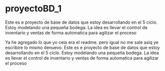# proyectoBD_1
Este es e proyecto de base de datos que estoy desarrollando en el 5 ciclo. Estoy modelando una pequeña bodega. La idea es llevar el control de inventario y ventas de forma automatica para agilizar el proceso

Ya he agregado lo que yo ceia era el readme. pero igual no me sale asiq ye escribire lo mismo denuevo.
Este es e proyecto de base de datos que estoy desarrollando en el 5 ciclo. Estoy modelando una pequeña bodega.
La idea es llevar el control de inventario y ventas de forma automatica para
agilizar el proceso
